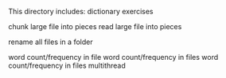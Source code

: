 This directory includes:
dictionary exercises

chunk large file into pieces
read large file into pieces

rename all files in a folder

word count/frequency in file
word count/frequency in files
word count/frequency in files multithread
